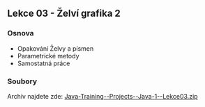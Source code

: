 Lekce 03 - Želví grafika 2
--------------------------

### Osnova

* Opakování Želvy a písmen
* Parametrické metody
* Samostatná práce


### Soubory

Archív najdete zde: [Java-Training--Projects--Java-1--Lekce03.zip](/data/2020-jaro/java-1/Java-Training--Projects--Java-1--Lekce03.zip)
	